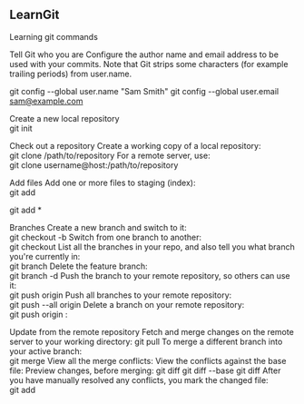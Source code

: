 ## LearnGit
Learning git commands

Tell Git who you are	Configure the author name and email address to be used with your commits.
Note that Git strips some characters (for example trailing periods) from user.name.

git config --global user.name "Sam Smith"
git config --global user.email sam@example.com

Create a new local repository	 	
git init

Check out a repository	Create a working copy of a local repository:	
git clone /path/to/repository
For a remote server, use:	
git clone username@host:/path/to/repository


Add files	Add one or more files to staging (index):	
git add <filename>

git add *

Branches	Create a new branch and switch to it:	
git checkout -b <branchname>
Switch from one branch to another:	
git checkout <branchname>
List all the branches in your repo, and also tell you what branch you're currently in:	
git branch
Delete the feature branch:	
git branch -d <branchname>
Push the branch to your remote repository, so others can use it:	
git push origin <branchname>
Push all branches to your remote repository:	
git push --all origin
Delete a branch on your remote repository:	
git push origin :<branchname>



Update from the remote repository	Fetch and merge changes on the remote server to your working directory:	git pull
To merge a different branch into your active branch:	
git merge <branchname>
View all the merge conflicts:
View the conflicts against the base file:
Preview changes, before merging:
git diff
git diff --base <filename>
git diff <sourcebranch> <targetbranch>
After you have manually resolved any conflicts, you mark the changed file:	
git add <filename>
